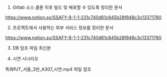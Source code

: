 
1. Gitlab 소스 클론 이후 빌드 및 배포할 수 있도록 정리한 문서 

https://www.notion.so/SSAFY-8-1-1-231c740d61c845b28f848c3c13371780

2. 프로젝트에서 사용하는 외부 서비스 정보를 정리한 문서 

https://www.notion.so/SSAFY-8-1-1-231c740d61c845b28f848c3c13371780

3. DB 덤프 파일 최신본

4. 시연 시나리오

특화PJT_서울_3반_A307_시연.mp4 파일 참조
